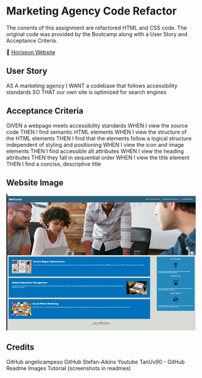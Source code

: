 # Marketing Agency Code Refactor

The conents of this assignment are refactored HTML and CSS code. The original code was provided by the Bootcamp along with a User Story and Acceptance Criteria.

:link: [Horiseon Website](https://caz1502.github.io/Marketing-Agency/)

## User Story

AS A marketing agency
I WANT a codebase that follows accessibility standards
SO THAT our own site is optimized for search engines

## Acceptance Criteria

GIVEN a webpage meets accessibility standards
WHEN I view the source code
THEN I find semantic HTML elements
WHEN I view the structure of the HTML elements
THEN I find that the elements follow a logical structure independent of styling and positioning
WHEN I view the icon and image elements
THEN I find accessible alt attributes
WHEN I view the heading attributes
THEN they fall in sequential order
WHEN I view the title element
THEN I find a concise, descriptive title

## Website Image

![Horiseon Preview](./assets/images/READMEIMAGE.PNG)

## Credits

GitHub angelicampeso
GitHub Stefan-Aikins
Youtube TanUv90 - GitHub Readme Images Tutorial (screenshots in readmes)
